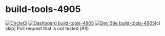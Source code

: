 # build-tools-4905

[![CircleCI](https://circleci.com/gh/pantheon-ci-bot/build-tools-4905.svg?style=shield)](https://circleci.com/gh/pantheon-ci-bot/build-tools-4905)
[![Dashboard build-tools-4905](https://img.shields.io/badge/dashboard-build_tools_4905-yellow.svg)](https://dashboard.pantheon.io/sites/42f41aaa-140b-4fd0-a5aa-f006a17e8223#dev/code)
[![Dev Site build-tools-4905](https://img.shields.io/badge/site-build_tools_4905-blue.svg)](http://dev-build-tools-4905.pantheonsite.io/)[ci skip] Pull request that is not tested (#4)
